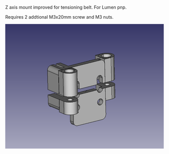 Z axis mount improved for tensioning belt. For Lumen pnp.

Requires 2 addtional M3x20mm screw and M3 nuts.

![](https://github.com/noeldum/random-pickandplacing-stuff/blob/main/z-axis/fdm41_picture.png)
